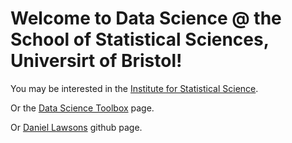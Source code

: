 # Welcome to Data Science @ the School of Statistical Sciences, Universirt of Bristol!

You may be interested in the [Institute for Statistical Science](https://www.bristolmathsresearch.org/statistical-science/).

Or the [Data Science Toolbox](dsbristol.github.io/dst) page.

Or [Daniel Lawsons](https://danjlawson.github.io) github page. 
